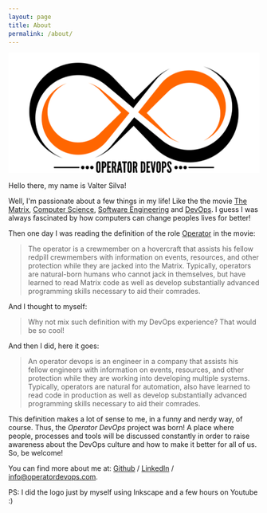 ```yaml
---
layout: page
title: About
permalink: /about/
---
```


![OperatorDevOps Logo](/images/logo.png)

Hello there, my name is Valter Silva!

Well, I'm passionate about a few things in my life! Like the the movie [The Matrix](the-matrix-definition), [Computer Science][computer-science-definition], [Software Engineering][software-engineering-definition] and [DevOps][devops-definition]. I guess I was always fascinated by how computers can change peoples lives for better!

Then one day I was reading the definition of the role [Operator][operator-definition] in the movie:

> The operator is a crewmember on a hovercraft that assists his fellow redpill crewmembers with information on events, resources, and other protection while they are jacked into the Matrix. Typically, operators are natural-born humans who cannot jack in themselves, but have learned to read Matrix code as well as develop substantially advanced programming skills necessary to aid their comrades.

And I thought to myself:

> Why not mix such definition with my DevOps experience? That would be so cool!

And then I did, here it goes:

> An operator devops is an engineer in a company that assists his fellow engineers with information on events, resources, and other protection while they are working into developing multiple systems. Typically, operators are natural for automation, also have learned to read code in production as well as develop substantially advanced programming skills necessary to aid their comrades.

This definition makes a lot of sense to me, in a funny and nerdy way, of course. Thus, the _Operator DevOps_ project was born!
A place where people, processes and tools will be discussed constantly in order to raise awareness about the DevOps culture and how to make it better for all of us. So, be welcome!

You can find more about me at: [Github](https://github.com/tech-vsilva) / [LinkedIn](https://www.linkedin.com/in/valterhenrique/en) / [info@operatordevops.com](mailto:info@operatordevops.com).

PS: I did the logo just by myself using Inkscape and a few hours on Youtube :)

[devops-definition]: https://en.wikipedia.org/wiki/DevOps
[operator-definition]: http://matrix.wikia.com/wiki/Operator
[the-matrix-definition]: https://en.wikipedia.org/wiki/The_Matrix
[computer-science-definition]: https://en.wikipedia.org/wiki/Computer_science
[software-engineering-definition]: https://en.wikipedia.org/wiki/Software_engineering
